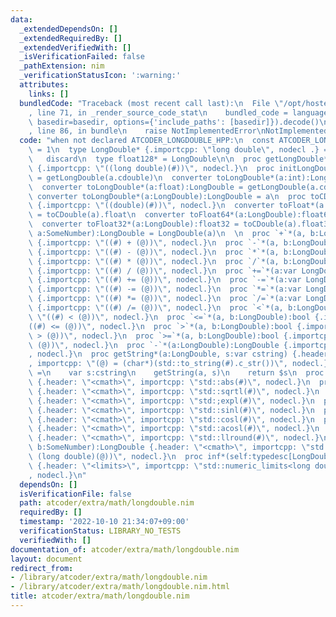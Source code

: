 ```yaml
---
data:
  _extendedDependsOn: []
  _extendedRequiredBy: []
  _extendedVerifiedWith: []
  _isVerificationFailed: false
  _pathExtension: nim
  _verificationStatusIcon: ':warning:'
  attributes:
    links: []
  bundledCode: "Traceback (most recent call last):\n  File \"/opt/hostedtoolcache/Python/3.10.7/x64/lib/python3.10/site-packages/onlinejudge_verify/documentation/build.py\"\
    , line 71, in _render_source_code_stat\n    bundled_code = language.bundle(stat.path,\
    \ basedir=basedir, options={'include_paths': [basedir]}).decode()\n  File \"/opt/hostedtoolcache/Python/3.10.7/x64/lib/python3.10/site-packages/onlinejudge_verify/languages/nim.py\"\
    , line 86, in bundle\n    raise NotImplementedError\nNotImplementedError\n"
  code: "when not declared ATCODER_LONGDOUBLE_HPP:\n  const ATCODER_LONGDOUBLE_HPP*\
    \ = 1\n  type LongDouble* {.importcpp: \"long double\", nodecl .} = object\n \
    \   discard\n  type float128* = LongDouble\n\n  proc getLongDouble*(a:SomeNumber):LongDouble\
    \ {.importcpp: \"((long double)(#))\", nodecl.}\n  proc initLongDouble*(a:float):LongDouble\
    \ = getLongDouble(a.cdouble)\n  converter toLongDouble*(a:int):LongDouble = getLongDouble(a.clonglong)\n\
    \  converter toLongDouble*(a:float):LongDouble = getLongDouble(a.cdouble)\n# \
    \ converter toLongDouble*(a:LongDouble):LongDouble = a\n  proc toCDouble*(a:LongDouble):cdouble\
    \ {.importcpp: \"((double)(#))\", nodecl.}\n  converter toFloat*(a:LongDouble):float\
    \ = toCDouble(a).float\n  converter toFloat64*(a:LongDouble):float64 = toCDouble(a).float64\n\
    \  converter toFloat32*(a:LongDouble):float32 = toCDouble(a).float32\n  proc init*(T:typedesc[LongDouble],\
    \ a:SomeNumber):LongDouble = LongDouble(a)\n  \n  proc `+`*(a, b:LongDouble):LongDouble\
    \ {.importcpp: \"((#) + (@))\", nodecl.}\n  proc `-`*(a, b:LongDouble):LongDouble\
    \ {.importcpp: \"((#) - (@))\", nodecl.}\n  proc `*`*(a, b:LongDouble):LongDouble\
    \ {.importcpp: \"((#) * (@))\", nodecl.}\n  proc `/`*(a, b:LongDouble):LongDouble\
    \ {.importcpp: \"((#) / (@))\", nodecl.}\n  proc `+=`*(a:var LongDouble, b:LongDouble)\
    \ {.importcpp: \"((#) += (@))\", nodecl.}\n  proc `-=`*(a:var LongDouble, b:LongDouble)\
    \ {.importcpp: \"((#) -= (@))\", nodecl.}\n  proc `*=`*(a:var LongDouble, b:LongDouble)\
    \ {.importcpp: \"((#) *= (@))\", nodecl.}\n  proc `/=`*(a:var LongDouble, b:LongDouble)\
    \ {.importcpp: \"((#) /= (@))\", nodecl.}\n  proc `<`*(a, b:LongDouble):bool {.importcpp:\
    \ \"((#) < (@))\", nodecl.}\n  proc `<=`*(a, b:LongDouble):bool {.importcpp: \"\
    ((#) <= (@))\", nodecl.}\n  proc `>`*(a, b:LongDouble):bool {.importcpp: \"((#)\
    \ > (@))\", nodecl.}\n  proc `>=`*(a, b:LongDouble):bool {.importcpp: \"((#) >=\
    \ (@))\", nodecl.}\n  proc `-`*(a:LongDouble):LongDouble {.importcpp: \"(-(#))\"\
    , nodecl.}\n  proc getString*(a:LongDouble, s:var cstring) {.header:\"<string>\"\
    , importcpp: \"(@) = (char*)(std::to_string(#).c_str())\", nodecl.}\n  proc `$`*(a:LongDouble):string\
    \ =\n    var s:cstring\n    getString(a, s)\n    return $s\n  proc `abs`*(a:LongDouble):LongDouble\
    \ {.header: \"<cmath>\", importcpp: \"std::abs(#)\", nodecl.}\n  proc `sqrt`*(a:LongDouble):LongDouble\
    \ {.header: \"<cmath>\", importcpp: \"std::sqrtl(#)\", nodecl.}\n  proc `exp`*(a:LongDouble):LongDouble\
    \ {.header: \"<cmath>\", importcpp: \"std:;expl(#)\", nodecl.}\n  proc `sin`*(a:LongDouble):LongDouble\
    \ {.header: \"<cmath>\", importcpp: \"std::sinl(#)\", nodecl.}\n  proc `cos`*(a:LongDouble):LongDouble\
    \ {.header: \"<cmath>\", importcpp: \"std::cosl(#)\", nodecl.}\n  proc `acos`*(a:LongDouble):LongDouble\
    \ {.header: \"<cmath>\", importcpp: \"std::acosl(#)\", nodecl.}\n  proc `llround`*(a:LongDouble):int\
    \ {.header: \"<cmath>\", importcpp: \"std::llround(#)\", nodecl.}\n  proc `pow`*(a:LongDouble,\
    \ b:SomeNumber):LongDouble {.header: \"<cmath>\", importcpp: \"std::powl((#),\
    \ (long double)(@))\", nodecl.}\n  proc inf*(self:typedesc[LongDouble]):LongDouble\
    \ {.header: \"<limits>\", importcpp: \"std::numeric_limits<long double>::infinity()\"\
    , nodecl.}\n"
  dependsOn: []
  isVerificationFile: false
  path: atcoder/extra/math/longdouble.nim
  requiredBy: []
  timestamp: '2022-10-10 21:34:07+09:00'
  verificationStatus: LIBRARY_NO_TESTS
  verifiedWith: []
documentation_of: atcoder/extra/math/longdouble.nim
layout: document
redirect_from:
- /library/atcoder/extra/math/longdouble.nim
- /library/atcoder/extra/math/longdouble.nim.html
title: atcoder/extra/math/longdouble.nim
---
```

